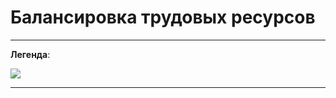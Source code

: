 ﻿# Балансировка трудовых ресурсов

----------

**Легенда**:

![](topic:RepairMobile.RepairMobile.AddFiles.Легенда_ТрРес.png)

----------